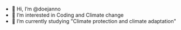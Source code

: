 - 👋 Hi, I’m @doejanno
- 👀 I’m interested in Coding and Climate change
- 🌱 I’m currently studying "Climate protection and climate adaptation"

